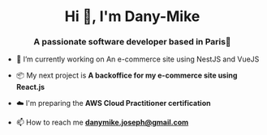 <h1 align="center">Hi 👋, I'm Dany-Mike</h1>
<h3 align="center">A passionate software developer based in Paris🗼</h3>

- 🔭 I’m currently working on An e-commerce site using NestJS and VueJS

- 📦 My next project is **A backoffice for my e-commerce site using React.js**

- ☁️ I'm preparing the **AWS Cloud Practitioner certification**

- 📫 How to reach me **danymike.joseph@gmail.com**
